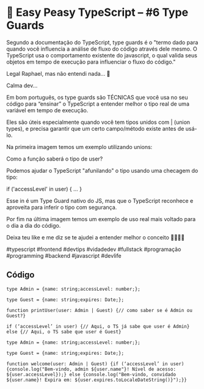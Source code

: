# 🧠 Easy Peasy TypeScript – #6 Type Guards

Segundo a documentação do TypeScript, type guards é o "termo dado para quando você influencia a análise de fluxo do código através dele mesmo. O TypeScript usa o comportamento existente do javascript, o qual valida seus objetos em tempo de execução para influenciar o fluxo do código."

Legal Raphael, mas não entendi nada... 🤨

Calma dev... 

Em bom português, os type guards são TÉCNICAS que você usa no seu código para “ensinar” o TypeScript a entender melhor o tipo real de uma variável em tempo de execução.

Eles são úteis especialmente quando você tem tipos unidos com | (union types), e precisa garantir que um certo campo/método existe antes de usá-lo.

Na primeira imagem temos um exemplo utilizando unions: 

Como a função saberá o tipo de user? 

Podemos ajudar o TypeScript "afunilando" o tipo usando uma checagem do tipo:

 if ('accessLevel' in user) {
 ...
}

Esse in é um Type Guard nativo do JS, mas que o TypeScript reconhece e aproveita para inferir o tipo com segurança.

Por fim na última imagem temos um exemplo de uso real mais voltado para o dia a dia do código. 

Deixa teu like e me diz se te ajudei a entender melhor o conceito 💪🏼👇🏼

#typescript #frontend #devtips #vidadedev #fullstack #programação #programming #backend #javascript #devlife

## Código
```
type Admin = {name: string;accessLevel: number;};

type Guest = {name: string;expires: Date;};

function printUser(user: Admin | Guest) {// como saber se é Admin ou Guest?}

if (‘accessLevel’ in user) {// Aqui, o TS já sabe que user é Admin} else {// Aqui, o TS sabe que user é Guest}

type Admin = {name: string;accessLevel: number;};

type Guest = {name: string;expires: Date;};

function welcome(user: Admin | Guest) {if (‘accessLevel’ in user) {console.log("Bem-vindo, admin ${user.name"}! Nível de acesso: ${user.accessLevel}⁠);} else {console.log("⁠Bem-vindo, convidado ${user.name}! Expira em: ${user.expires.toLocaleDateString()}⁠");}}

```